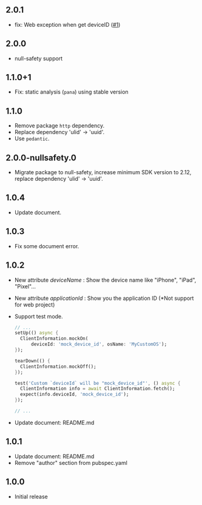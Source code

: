 ## 2.0.1

- fix: Web exception when get deviceID ([#1](https://github.com/Kent1011/client_information/issues/1))

## 2.0.0

- null-safety support

## 1.1.0+1

- Fix: static analysis (`pana`) using stable version

## 1.1.0

- Remove package `http` dependency.
- Replace dependency 'ulid' -> 'uuid'.
- Use `pedantic`.

## 2.0.0-nullsafety.0

- Migrate package to null-safety, increase minimum SDK version to 2.12, replace dependency 'ulid' -> 'uuid'.

## 1.0.4

- Update document.

## 1.0.3

- Fix some document error.

## 1.0.2

- New attribute _deviceName_ : Show the device name like "iPhone", "iPad", "Pixel"...
- New attribute _applicationId_ : Show you the application ID (\*Not support for web project)
- Support test mode.

  ```dart
  // ...
  setUp(() async {
    ClientInformation.mockOn(
        deviceId: 'mock_device_id', osName: 'MyCustomOS');
  });

  tearDown(() {
    ClientInformation.mockOff();
  });

  test('Custom `deviceId` will be "mock_device_id"', () async {
    ClientInformation info = await ClientInformation.fetch();
    expect(info.deviceId, 'mock_device_id');
  });

  // ...
  ```

- Update document: README.md

## 1.0.1

- Update document: README.md
- Remove "author" section from pubspec.yaml

## 1.0.0

- Initial release
